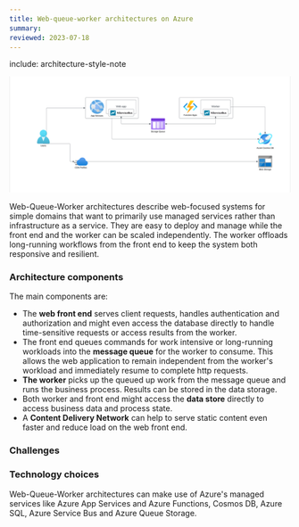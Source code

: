 ```yaml
---
title: Web-queue-worker architectures on Azure
summary:
reviewed: 2023-07-18
---
```


include: architecture-style-note

![](azure-web-queue-worker.png)

Web-Queue-Worker architectures describe web-focused systems for simple domains that want to primarily use managed services rather than infrastructure as a service. They are easy to deploy and manage while the front end and the worker can be scaled independently. The worker offloads long-running workflows from the front end to keep the system both responsive and resilient.

### Architecture components

The main components are:
* The **web front end** serves client requests, handles authentication and authorization and might even access the database directly to handle time-sensitive requests or access results from the worker.
* The front end queues commands for work intensive or long-running workloads into the **message queue** for the worker to consume. This allows the web application to remain independent from the worker's workload and immediately resume to complete http requests.
* **The worker** picks up the queued up work from the message queue and runs the business process. Results can be stored in the data storage.
* Both worker and front end might access the **data store** directly to access business data and process state.
* A **Content Delivery Network** can help to serve static content even faster and reduce load on the web front end.


### Challenges


### Technology choices

Web-Queue-Worker architectures can make use of Azure's managed services like Azure App Services and Azure Functions, Cosmos DB, Azure SQL, Azure Service Bus and Azure Queue Storage.